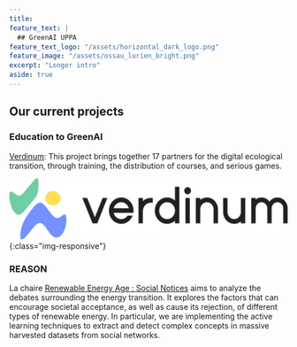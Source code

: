 ```yaml
---
title: 
feature_text: |
  ## GreenAI UPPA 
feature_text_logo: "/assets/horizontal_dark_logo.png"
feature_image: "/assets/ossau_lurien_bright.png"
excerpt: "Longer intro"
aside: true 
---
```





## Our current projects

### Education to GreenAI 

[Verdinum](https://verdinum.com/): This project brings together 17 partners for the digital ecological transition, through training, the distribution of courses, and serious games.

![verdinum](/images/Logo_VN_horiz_noir.png){:class="img-responsive"}

### REASON 

La chaire [Renewable Energy Age : Social Notices](https://tree.univ-pau.fr/fr/activites-scientifiques/contrats-de-recherche/chaires-2/chaire-reasons.html) aims to analyze the debates surrounding the energy transition. It explores the factors that can encourage societal acceptance, as well as cause its rejection, of different types of renewable energy. In particular, we are implementing the active learning techniques to extract and detect complex concepts in massive harvested datasets from social networks.
